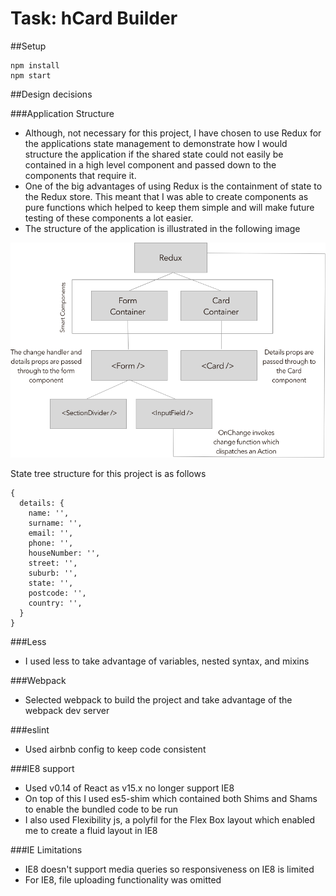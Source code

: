 # Task: hCard Builder

##Setup

```
npm install
npm start
```

##Design decisions

###Application Structure
- Although, not necessary for this project, I have chosen to use Redux for the applications state management to demonstrate how I would structure the application if the shared state could not easily be contained in a high level component and passed down to the components that require it.
- One of the big advantages of using Redux is the containment of state to the Redux store. This meant that I was able to create components as pure functions which helped to keep them simple and will make future testing of these components a lot easier.
- The structure of the application is illustrated in the following image

![Project Structure](/public/images/ProjectStructure.png)

State tree structure for this project is as follows

```
{
  details: {
    name: '',
    surname: '',
    email: '',
    phone: '',
    houseNumber: '',
    street: '',
    suburb: '',
    state: '',
    postcode: '',
    country: '',
  }
}
```

###Less
- I used less to take advantage of variables, nested syntax, and mixins

###Webpack
- Selected webpack to build the project and take advantage of the webpack dev server

###eslint
- Used airbnb config to keep code consistent

###IE8 support
- Used v0.14 of React as v15.x no longer support IE8
- On top of this I used es5-shim which contained both Shims and Shams to enable the bundled code to be run
- I also used Flexibility js, a polyfil for the Flex Box layout which enabled me to create a fluid layout in IE8

###IE Limitations
- IE8 doesn't support media queries so responsiveness on IE8 is limited
- For IE8, file uploading functionality was omitted
